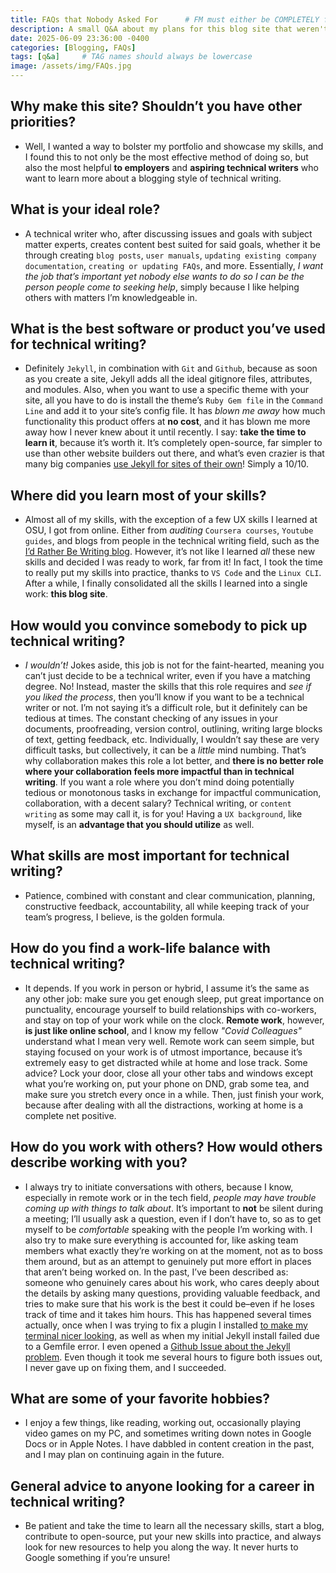 ```yaml
---
title: FAQs that Nobody Asked For      # FM must either be COMPLETELY filled out or EMPTY between the lines for site to not break
description: A small Q&A about my plans for this blog site that weren't covered in the About page.
date: 2025-06-09 23:36:00 -0400
categories: [Blogging, FAQs]
tags: [q&a]     # TAG names should always be lowercase
image: /assets/img/FAQs.jpg
---
```


## Why make this site? Shouldn’t you have other priorities?

- Well, I wanted a way to bolster my portfolio and showcase my skills, and I found this to not only be the most effective method of doing so, but also the most helpful **to employers** and **aspiring technical writers** who want to learn more about a blogging style of technical writing.

## What is your ideal role?

- A technical writer who, after discussing issues and goals with subject matter experts, creates content best suited for said goals, whether it be through creating `blog posts`, `user manuals`, `updating existing company documentation`, `creating or updating FAQs`, and more. Essentially, *I want the job that’s important yet nobody else wants to do so I can be the person people come to seeking help*, simply because I like helping others with matters I’m knowledgeable in.

## What is the best software or product you’ve used for technical writing?

- Definitely `Jekyll`, in combination with `Git` and `Github`, because as soon as you create a site, Jekyll adds all the ideal gitignore files, attributes, and modules. Also, when you want to use a specific theme with your site, all you have to do is install the theme’s `Ruby Gem file` in the `Command Line` and add it to your site’s config file. It has *blown me away* how much functionality this product offers at **no cost**, and it has blown me more away how I never knew about it until recently. I say: **take the time to learn it**, because it’s worth it. It’s completely open-source, far simpler to use than other website builders out there, and what’s even crazier is that many big companies [use Jekyll for sites of their own](https://jekyllrb.com/showcase/)! Simply a 10/10.

## Where did you learn most of your skills?

- Almost all of my skills, with the exception of a few UX skills I learned at OSU, I got from online. Either from *auditing* `Coursera courses`, `Youtube guides`, and blogs from people in the technical writing field, such as the [I’d Rather Be Writing blog](https://idratherbewriting.com/). However, it’s not like I learned *all* these new skills and decided I was ready to work, far from it! In fact, I took the time to really put my skills into practice, thanks to `VS Code` and the `Linux CLI`. After a while, I finally consolidated all the skills I learned into a single work: **this blog site**.

## How would you convince somebody to pick up technical writing?

- *I wouldn’t!* Jokes aside, this job is not for the faint-hearted, meaning you can’t just decide to be a technical writer, even if you have a matching degree. No! Instead, master the skills that this role requires and *see if you liked the process*, then you’ll know if you want to be a technical writer or not. I’m not saying it’s a difficult role, but it definitely can be tedious at times. The constant checking of any issues in your documents, proofreading, version control, outlining, writing large blocks of text, getting feedback, etc. Individually, I wouldn’t say these are very difficult tasks, but collectively, it can be a *little* mind numbing. That’s why collaboration makes this role a lot better, and **there is no better role where your collaboration feels more impactful than in technical writing**. If you want a role where you don’t mind doing potentially tedious or monotonous tasks in exchange for impactful communication, collaboration, with a decent salary? Technical writing, or `content writing` as some may call it, is for you! Having a `UX background`, like myself, is an **advantage that you should utilize** as well.

## What skills are most important for technical writing?

- Patience, combined with constant and clear communication, planning, constructive feedback, accountability, all while keeping track of your team’s progress, I believe, is the golden formula.

## How do you find a work-life balance with technical writing?

- It depends. If you work in person or hybrid, I assume it’s the same as any other job: make sure you get enough sleep, put great importance on punctuality, encourage yourself to build relationships with co-workers, and stay on top of your work while on the clock. **Remote work**, however, **is just like online school**, and I know my fellow *"Covid Colleagues"* understand what I mean very well. Remote work can seem simple, but staying focused on your work is of utmost importance, because it’s extremely easy to get distracted while at home and lose track. Some advice? Lock your door, close all your other tabs and windows except what you’re working on, put your phone on DND, grab some tea, and make sure you stretch every once in a while. Then, just finish your work, because after dealing with all the distractions, working at home is a complete net positive.

## How do you work with others? How would others describe working with you?

- I always try to initiate conversations with others, because I know, especially in remote work or in the tech field, *people may have trouble coming up with things to talk about*. It’s important to **not** be silent during a meeting; I’ll usually ask a question, even if I don’t have to, so as to get myself to be *comfortable* speaking with the people I’m working with. I also try to make sure everything is accounted for, like asking team members what exactly they’re working on at the moment, not as to boss them around, but as an attempt to genuinely put more effort in places that aren’t being worked on. In the past, I’ve been described as: someone who genuinely cares about his work, who cares deeply about the details by asking many questions, providing valuable feedback, and tries to make sure that his work is the best it could be–even if he loses track of time and it takes him hours. This has happened several times actually, once when I was trying to fix a plugin I installed [to make my terminal nicer looking](https://ohmyposh.dev/), as well as when my initial Jekyll install failed due to a Gemfile error. I even opened a [Github Issue about the Jekyll problem](https://github.com/oneclick/rubyinstaller2/issues/429/). Even though it took me several hours to figure both issues out, I never gave up on fixing them, and I succeeded.

## What are some of your favorite hobbies?

- I enjoy a few things, like reading, working out, occasionally playing video games on my PC, and sometimes writing down notes in Google Docs or in Apple Notes. I have dabbled in content creation in the past, and I may plan on continuing again in the future.

## General advice to anyone looking for a career in technical writing?

- Be patient and take the time to learn all the necessary skills, start a blog, contribute to open-source, put your new skills into practice, and always look for new resources to help you along the way. It never hurts to Google something if you’re unsure!
